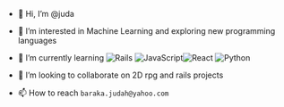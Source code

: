 - 👋 Hi, I’m @juda

- 👀 I’m interested in Machine Learning and exploring new programming languages

- 🌱 I’m currently learning ![Rails](https://img.shields.io/badge/rails-%23CC0000.svg?style=for-the-badge&logo=ruby-on-rails&logoColor=white)   ![JavaScript](https://img.shields.io/badge/javascript-%23323330.svg?style=for-the-badge&logo=javascript&logoColor=%23F7DF1E)![React](https://img.shields.io/badge/react-%2320232a.svg?style=for-the-badge&logo=react&logoColor=%2361DAFB)    ![Python](https://img.shields.io/badge/python-3670A0?style=for-the-badge&logo=python&logoColor=ffdd54)

- 💞️ I’m looking to collaborate on 2D rpg and rails projects

- 📫 How to reach `baraka.judah@yahoo.com`

